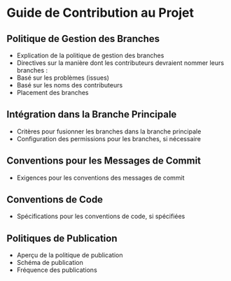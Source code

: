 # Guide de Contribution au Projet

## Politique de Gestion des Branches

- Explication de la politique de gestion des branches
- Directives sur la manière dont les contributeurs devraient nommer leurs branches :
- Basé sur les problèmes (issues)
- Basé sur les noms des contributeurs
- Placement des branches

## Intégration dans la Branche Principale

- Critères pour fusionner les branches dans la branche principale
- Configuration des permissions pour les branches, si nécessaire

## Conventions pour les Messages de Commit

- Exigences pour les conventions des messages de commit

## Conventions de Code

- Spécifications pour les conventions de code, si spécifiées

## Politiques de Publication

- Aperçu de la politique de publication
- Schéma de publication
- Fréquence des publications
